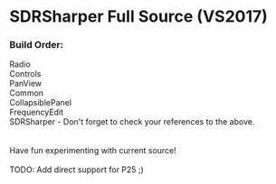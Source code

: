 # SDRSharper Full Source (VS2017)
<h3>Build Order:</h3>
	Radio<br>
  Controls<br>
	PanView<br>
	Common<br>
	CollapsiblePanel<br>
	FrequencyEdit<br>
	SDRSharper - Don't forget to check your references to the above.<br>
<br>
<br>
Have fun experimenting with current source!<br>
<br>
TODO: Add direct support for P25 ;)
